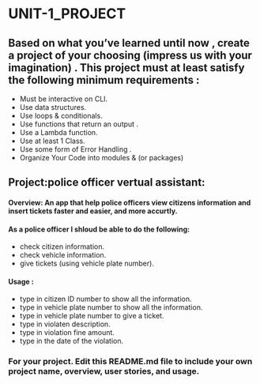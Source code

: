 # UNIT-1_PROJECT


## Based on what you’ve learned until now , create a project of your choosing (impress us with your imagination) . This project must at least satisfy the following minimum requirements :

- Must be interactive on CLI.
- Use data structures. 
- Use loops & conditionals.
- Use functions that return an output . 
- Use a Lambda function.
- Use at least 1 Class.
- Use some form of Error Handling .
- Organize Your Code into modules & (or packages)

## Project:police officer vertual assistant:

#### Overview: An app that help police officers view citizens information and insert tickets faster and easier, and more accurtly.
 

#### As a police officer I shloud be able to do the following:
- check citizen information.
- check vehicle information.
- give tickets (using vehicle plate number).




#### Usage :
 - type in citizen ID number to show all the information.
 - type in vehicle plate number to show all the information.
 - type in vehicle plate number to give a ticket.
 - type in violaten description.
 - type in violation fine amount.
 - type in the date of the violation.


### For your project. Edit this README.md file to include your own project name,  overview, user stories, and usage. 
